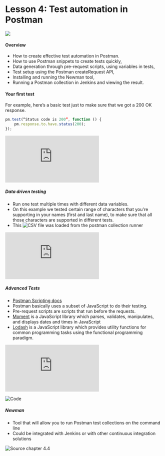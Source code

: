# Lesson 4: Test automation in Postman

![](https://testautomationu.applitools.com/course12/lesson4.1-coverimage.png)

#### Overview
- How to create effective test automation in Postman.
- How to use Postman snippets to create tests quickly, 
- Data generation through pre-request scripts, using variables in tests, 
- Test setup using the Postman createRequest API, 
- Installing and running the Newman tool, 
- Running a Postman collection in Jenkins and viewing the result.

#### Your first test

For example, here’s a basic test just to make sure that we got a 200 OK response.

```javascript
pm.test(“Status code is 200”, function () {
	pm.response.to.have.status(200);
});
```

![Source chapter 4.1](https://testautomationu.applitools.com/exploring-service-apis-through-test-automation/chapter4.1.html)

##### Data driven testing

- Run one test multiple times with different data variables.
- On this example we tested certain range of characters that you're supporting in your names (first and last name), to make sure that all those characters are supported in different tests.
- This ![CSV file]("https://github.com/oscarlibre/tau-api-test-automation/blob/main/Chapter4/names_data.csv") was loaded from the postman collection runner

![Source chapter 4.2](https://testautomationu.applitools.com/exploring-service-apis-through-test-automation/chapter4.2.html)
   
##### Advanced Tests

 - [Postman Scripting docs](https://learning.getpostman.com/docs/postman/scripts/postman_sandbox_api_reference)
 - Postman basically uses a subset of JavaScript to do their testing.
 - Pre-request scripts are scripts that run before the requests.
 - [Moment](https://momentjs.com/) is a JavaScript library which parses, validates, manipulates, and displays dates and times in JavaScript
 - [Lodash](https://lodash.com/) is a JavaScript library which provides utility functions for common programming tasks using the functional programming paradigm.

![Source chapter 4.3](https://testautomationu.applitools.com/exploring-service-apis-through-test-automation/chapter4.3.html)

![Code](https://github.com/ambertests/explore-with-postman/tree/master/tau/Lesson4)

##### Newman
- Tool that will allow you to run Postman test collections on the command line
- Could be integrated with Jenkins or with other continuous integration solutions

![Source chapter 4.4](https://testautomationu.applitools.com/exploring-service-apis-through-test-automation/chapter4.4.htmll)
